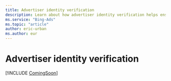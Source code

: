 ```yaml
---
title: Advertiser identity verification
description: Learn about how advertiser identity verification helps ensure trust in the ads that we show.
ms.service: "Bing-Ads"
ms.topic: "article"
author: eric-urban
ms.author: eur
---
```


# Advertiser identity verification

[!INCLUDE [ComingSoon](./includes/ComingSoon.md)]

